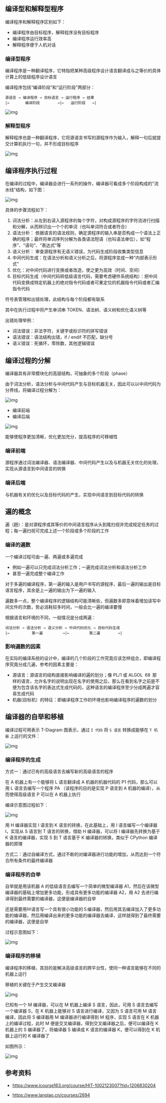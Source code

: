 ## 编译型和解释型程序

编译程序和解释程序区别如下：

- 编译程序由目标程序，解释程序没有目标程序
- 编译程序运行效率高
- 解释程序便于人机对话

### 编译型程序

编译程序是一种翻译程序，它特指把某种高级程序设计语言翻译成与之等价的具体计算上的低级程序设计语言

编译程序包括“编译阶段”和“运行阶段”两部分：

```plain
源语言 → 编译程序 → 目标语言 → 运行程序 → 结果
|←       编译阶段        →|←   运行阶段   →|
```

![img](.assets/%E7%BC%96%E8%AF%91%E7%B3%BB%E7%BB%9F%E7%BB%93%E6%9E%84/20210301154243147.png)

### 解释型程序

解释程序也是一种翻译程序，它将源语言书写的源程序作为输入，解释一句后就提交计算机执行一句，并不形成目标程序

![img](.assets/%E7%BC%96%E8%AF%91%E7%B3%BB%E7%BB%9F%E7%BB%93%E6%9E%84/20210301154211274.png)

## 编译程序执行过程

在编译的过程中，编译器会进行一系列的操作，编译器可看成多个阶段构成的"流水线"结构，如下图：

![img](.assets/%E7%BC%96%E8%AF%91%E7%B3%BB%E7%BB%9F%E7%BB%93%E6%9E%84/20210302103622419.png)

具体的步骤流程如下：

1. 词法分析：从左到右读入源程序的每个字符，对构成源程序的字符流进行扫描和分解，从而辨识出一个个的单词（也叫单词符合或者符合）
2. 语法分析： 依据语言的语法规则，确定源程序的输入串是否构成一个语法上正确的程序；最终将单词序列分解为各类语法短语（也叫语法单位），如“程序”、“语句”、“表达式”等
3. 语义分析： 审查源程序有无语义错误，为代码生成阶段收集类型信息
4. 中间代码生成：在语法分析和语义分析之后，将源程序变成一种“内部表示形式”
5. 优化：对中间代码进行变换或者改造，使之更为高效（时间、空间）
6. 目标代码生成（中间代码转低级语言代码，需要考虑硬件系统结构）：把中间代码变换成特定机器上的绝对指令代码或者可重定位的机器指令代码或者汇编指令代码

符号表管理和出错处理，此结构与每个阶段都有联系

其中在执行过程中将产生单词串 TOKEN、语法树、语义树和优化语义树等

出错处理举例：

- 词法错误：非法字符，关键字或标识符的拼写错误
- 语法错误：语法结构出错，if / endif 不匹配，缺分号
- 语义错误：死循环，零除数，其他逻辑错误

## 编译过程的分解

编译器具有非常模块化的高层结构，可抽象的多个阶段（phase）

由于词法分析，语法分析与中间代码产生与目标机器无关，因此可以以中间代码为分界线，将编译过程分解为：

![img](.assets/%E7%BC%96%E8%AF%91%E7%B3%BB%E7%BB%9F%E7%BB%93%E6%9E%84/v2-bef622496fd10d88c37225bd7f39f4e0_r.jpg)

- 编译前端
- 编译后端

![img](.assets/%E7%BC%96%E8%AF%91%E7%B3%BB%E7%BB%9F%E7%BB%93%E6%9E%84/20210529213523753.png)

能够使程序更加清晰，优化更加充分，提高程序的可移植性

### 编译前端

源程序通过词法编译器、语法编译器、中间代码产生以及与机器无关优化的处理，实现从源语言到中间语言的转换

### 编译后端

与机器有关的优化以及目标代码的产生，实现中间语言到目标代码的转换

## 遍的概念

遍（趟）：是对源程序或其等价的中间语言程序从头到尾扫视并完成规定任务的过程；每一遍扫视可完成上述一个阶段或多个阶段的工作

### 编译的遍数

一个编译过程可由一遍、两遍或多遍完成

- 例如一遍可以只完成词法分析工作；一遍完成词法分析和语法分析工作
- 甚至一遍完成整个编译工作

对于多遍的编译程序，第一遍的输入是用户书写的源程序，最后一遍的输出是目标语言程序，其余是上一遍的输出为下一遍的输入

遍数多一点，整个编译程序的逻辑结构可能清晰些，但遍数多即意味着增加读写中间文件的次数，势必消耗较多时间，一般会比一遍的编译要慢

根据语言和环境的不同，一般情况是分成两遍：

```plain
词法分析 → 语法分析 → 语义分析 → 中间代码优化 → 目标代码生成
|←          第一遍         →|←         第二遍        →|
```

### 影响遍数的因素

在实际的编译系统的设计中，编译的几个阶段的工作究竟应该怎样组合，即编译程序究竟分成几遍，参考的因素主要是：

- 源语言：源语言的结构直接影响编译的遍的划分；像 PL/1 或 ALGOL 68 那样的语言，允许名字的说明出现在名字的使用之后，那么在看到名字之前是不便为包含该名字的表达式生成代码的，这种语言的编译程序至少分成两遍才容易生成代码
- 机器(目标机）的特征：即编译程序工作的环境也影响编译程序的遍数的划分


## 编译器的自举和移植

编译过程可用表示 T-Diagram 图表示，通过 `I 代码` 将 `S 语言` 转换成能够在 `T 机器` 上运行的文件：

![img](.assets/%E7%BC%96%E8%AF%91%E7%B3%BB%E7%BB%9F%E7%BB%93%E6%9E%84/20210302120236702.png)

### 编译程序的生成

方式一：通过已有的高级语言去编写新的高级语言的程序

在 A 机器上有一个能够将 L 语言翻译成 A 机器的机器代码的 P1 代码，那么可以用 L 语言去编写一个程序 PA （该程序的目的是实现 P 语言到 A 机器的编译），从而使得高级语言 P 可以在 A 机器上执行

编译示意图过程如下：

![img](.assets/%E7%BC%96%E8%AF%91%E7%B3%BB%E7%BB%9F%E7%BB%93%E6%9E%84/20210302144517215.png)

用 H 编译器实现 I 语言到 K 语言的转换，在此基础上，用 I 语言编写一个编译器 I，实现从 S 语言到 T 语言的转换，借助 H 编译器，可以将 I 编译器先转换为基于 K 语言的编译器，实现 S 到 T 语言基于 K 编译器的转换，类似于 CPython 编译器的原理

方式二：通过自编译方式，通过不断的对编译器进行功能的增加，从而达到一个符合所有条件的最终编译器

### 编译程序的自举

自举就是用该机器 A 的低级语言去编写一个简单的微型编译器 A1，然后在该微型编译器的基础上增加更多功能，形成具有更多功能的编译器 A2，用 A2 去进行编译得到最终需要的编译器，这便是编译器的自举

还是需要用Ｍ语言写一个具有很小功能的Ｓ编译器，然后用其去编译加入了更多功能的编译器，然后用编译出来的更多功能的编译器去编译，这样就得到了最终需要的编译器，这便是自举

过程示意图如下：

![img](.assets/%E7%BC%96%E8%AF%91%E7%B3%BB%E7%BB%9F%E7%BB%93%E6%9E%84/20210302144312100.png)

### 编译程序的移植

编译程序的移植，其目的是解决高级语言的跨平台性，使同一种语言能够在不同的机器上运行

移植的关键在于产生交叉编译器

![img](.assets/%E7%BC%96%E8%AF%91%E7%B3%BB%E7%BB%9F%E7%BB%93%E6%9E%84/20210302145608159.png)

已知有一个 M 编译器，可以在 M 机器上编译 S 语言，因此，可用 S 语言去编写一个编译器 S，在 K 机器上能够对 S 语言进行编译，又因为 S 语言可用 M 语言编译，因此将 S 编译器用 M 编译器进行编译得到 M 程序，实现 S 语言在 K 机器上的编译过程，此时 M 便是交叉编译器，得到交叉编译器之后，便可以编译在 K 机器上的 S 编译器了，将编译器 S 编译成 K 语言的编译器 K，便可以得到在 K 机器上运行的 K 编译器了

如图所示：

![img](.assets/%E7%BC%96%E8%AF%91%E7%B3%BB%E7%BB%9F%E7%BB%93%E6%9E%84/20210302150214455.png)

## 参考资料

- <https://www.icourse163.org/course/HIT-1002123007?tid=1206830204>

- <https://www.lanqiao.cn/courses/2694>
